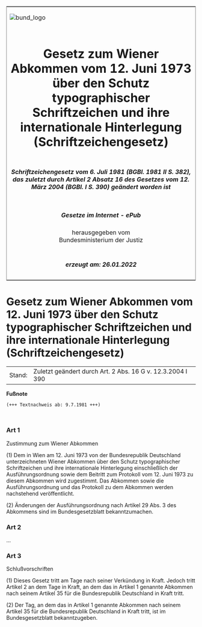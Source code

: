 <span id="DECKBLATT.html"></span>

<table border="0" frame="border" width="100%">

<tr valign="top">

<td align="left">

![bund\_logo](BfJ_2021_Web_de_de.gif)

</td>

<td align="right">

 

</td>

</tr>

<tr align="center" valign="middle">

<td colspan="2">

# Gesetz zum Wiener Abkommen vom 12. Juni 1973 über den Schutz typographischer Schriftzeichen und ihre internationale Hinterlegung (Schriftzeichengesetz)

</td>

</tr>

<tr align="center" valign="middle">

<td colspan="2">

##### Schriftzeichengesetz vom 6. Juli 1981 (BGBl. 1981 II S. 382), das zuletzt durch Artikel 2 Absatz 16 des Gesetzes vom 12. März 2004 (BGBl. I S. 390) geändert worden ist

</td>

</tr>

<tr align="center" valign="middle">

<td colspan="2">

  
  

##### Gesetze im Internet - ePub  
  
herausgegeben vom  
Bundesministerium der Justiz

</td>

</tr>

<tr align="center" valign="bottom">

<td colspan="2">

  
  

##### erzeugt am: 26.01.2022

</td>

</tr>

</table>

<span id="BJNR203820981.html"></span>

# Gesetz zum Wiener Abkommen vom 12. Juni 1973 über den Schutz typographischer Schriftzeichen und ihre internationale Hinterlegung (Schriftzeichengesetz)

<div>

<div class="jnhtml">

|        |                                                            |
| ------ | ---------------------------------------------------------- |
| Stand: | Zuletzt geändert durch Art. 2 Abs. 16 G v. 12.3.2004 I 390 |

</div>

</div>

<div>

  
**Fußnote**

<div class="jnhtml">

<div>

<div class="jurAbsatz">

  

``` 
(+++ Textnachweis ab: 9.7.1981 +++)

 
```

</div>

</div>

</div>

</div>

<span id="BJNR203820981BJNE000100303.html"></span>

### Art 1  
Zustimmung zum Wiener Abkommen

<div>

<div class="jnhtml">

<div>

<div class="jurAbsatz">

(1) Dem in Wien am 12. Juni 1973 von der Bundesrepublik Deutschland
unterzeichneten Wiener Abkommen über den Schutz typographischer
Schriftzeichen und ihre internationale Hinterlegung einschließlich der
Ausführungsordnung sowie dem Beitritt zum Protokoll vom 12. Juni 1973 zu
diesem Abkommen wird zugestimmt. Das Abkommen sowie die
Ausführungsordnung und das Protokoll zu dem Abkommen werden nachstehend
veröffentlicht.

</div>

<div class="jurAbsatz">

(2) Änderungen der Ausführungsordnung nach Artikel 29 Abs. 3 des
Abkommens sind im Bundesgesetzblatt bekanntzumachen.

</div>

</div>

</div>

</div>

<span id="BJNR203820981BJNE000205377.html"></span>

### Art 2  

<div>

<div class="jnhtml">

<div>

<div class="jurAbsatz">

...

</div>

</div>

</div>

</div>

<span id="BJNR203820981BJNE000301377.html"></span>

### Art 3  
Schlußvorschriften

<div>

<div class="jnhtml">

<div>

<div class="jurAbsatz">

(1) Dieses Gesetz tritt am Tage nach seiner Verkündung in Kraft. Jedoch
tritt Artikel 2 an dem Tage in Kraft, an dem das in Artikel 1 genannte
Abkommen nach seinem Artikel 35 für die Bundesrepublik Deutschland in
Kraft tritt.

</div>

<div class="jurAbsatz">

(2) Der Tag, an dem das in Artikel 1 genannte Abkommen nach seinem
Artikel 35 für die Bundesrepublik Deutschland in Kraft tritt, ist im
Bundesgesetzblatt bekanntzugeben.

</div>

</div>

</div>

</div>
